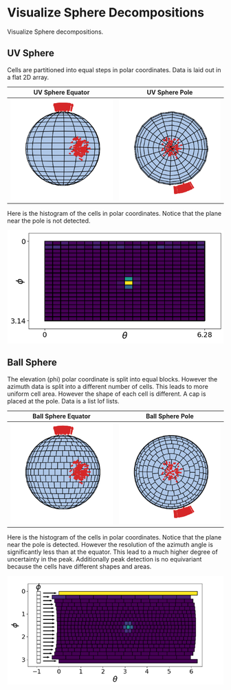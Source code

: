 # Visualize Sphere Decompositions

Visualize Sphere decompositions. 

## UV Sphere

Cells are partitioned into equal steps in polar coordinates. Data is laid out in a flat 2D array.

UV Sphere Equator             |  UV Sphere Pole
:-------------------------:|:-------------------------:
![](assets/uv_sphere_1.png)  |  ![](assets/uv_sphere_2.png)


Here is the histogram of the cells in polar coordinates. Notice that the plane near the pole is not detected.

![](assets/uv_histogram.png)


## Ball Sphere

The elevation (phi) polar coordinate is split into equal blocks. However the azimuth data is split into a different number of cells. This leads to more uniform cell area. However the shape of each cell is different. A cap is placed at the pole.  Data is a list lof lists.


Ball Sphere Equator             |  Ball Sphere Pole
:-------------------------:|:-------------------------:
![](assets/strips_sphere_1.png)  |  ![](assets/strips_sphere_2.png)


Here is the histogram of the cells in polar coordinates. Notice that the plane near the pole is detected. However the resolution of the azimuth angle is significantly less than at the equator. This lead to a much higher degree of uncertainty in the peak. Additionally peak detection is no equivariant because the cells have different shapes and areas.

![](assets/strips_histogram.png)
